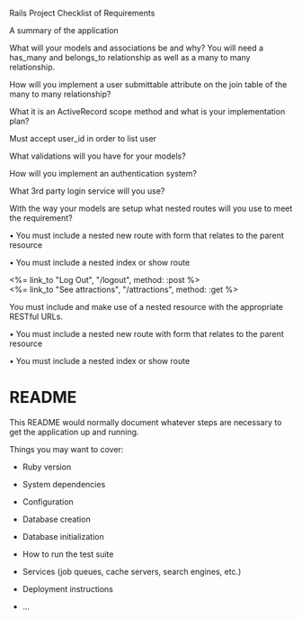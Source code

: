 











Rails Project Checklist of Requirements

A summary of the application

<!-- Run_Tracker will let runners keep track of their runs and running goals.  Users can document their runs,
assign them to their goals, and mark them off as completed. -->

What will your models and associations be and why? You will need a has_many and belongs_to relationship as well as a many to many relationship.

<!-- There are models for Runners, Runs, and Goals.  A Runner has many runs and a run belongs to a runner.  A runner has many goals, through runs.  A goal has many runners, through runs. -->

How will you implement a user submittable attribute on the join table of the many to many relationship?

<!-- Users will be able to submit the details of their run (distance, rating, etc.) through the New Run form. -->

What it is an ActiveRecord scope method and what is your implementation plan?

<!-- A scope method represents a database query that can be used as a method.
A couple ideas for scope methods in my app are:
Run.long_distance finds runs over a particular distance
Goal.accomplished finds all of the completed goals --> Must accept user_id in order to list user

What validations will you have for your models?

<!-- Runners will have validations for presence of name, uniqueness of username, and password.
Runs will have validations that all fields were entered with appropriate datatypes.
Goals will have validations that all fields have been entered with appropriate datatypes. -->

How will you implement an authentication system?

<!-- Password authentication will be handled with has_secure_password.  Helper methods will ensure
that protected resources are only shown to the correct users. -->

What 3rd party login service will you use?

<!-- I plan to use Github. -->

With the way your models are setup what nested routes will you use to meet the requirement?

• You must include a nested new route with form that relates to the parent resource

<!-- The "new run" form is nested within the Runners show page. Logging a run will automatically
assign the runner_id. -->

• You must include a nested index or show route

<!-- The Runners show page features an index view of all the runner's goals. -->

<%= link_to "Log Out", "/logout", method: :post %>
<br />
<%= link_to "See attractions", "/attractions", method: :get %>


You must include and make use of a nested resource with the appropriate RESTful URLs.

• You must include a nested new route with form that relates to the parent resource

• You must include a nested index or show route

# README

This README would normally document whatever steps are necessary to get the
application up and running.

Things you may want to cover:

* Ruby version

* System dependencies

* Configuration

* Database creation

* Database initialization

* How to run the test suite

* Services (job queues, cache servers, search engines, etc.)

* Deployment instructions

* ...
